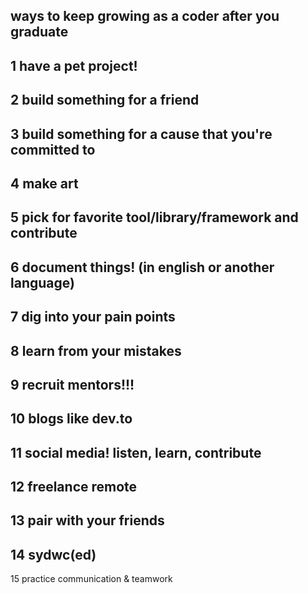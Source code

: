 ways to keep growing as a coder after you graduate
---
1 have a pet project!
---
2 build something for a friend
---
3 build something for a cause that you're committed to
---
4 make art
---
5 pick for favorite tool/library/framework and contribute
---
6 document things! (in english or another language)
---
7 dig into your pain points
---
8 learn from your mistakes
---
9 recruit mentors!!!
---
10 blogs like dev.to
---
11 social media! listen, learn, contribute
---
12 freelance remote
---
13 pair with your friends
---
14 sydwc(ed)
---
15 practice communication & teamwork
